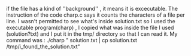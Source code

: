 if the file has a kind of ''background'' , it means it is excecutable.
The instruction of the code charp.c says it counts the characters of a file per line.
I wasn't permitted to see what's inside solution.txt so I used the executable program(charp) , I copied what was inside the file I used (solution?txt) and I put it in the tmp/ directory so that
I can read it.
My command was : ./charp " solution.txt | cp solution.txt /tmp/i_found_the_solution.txt"
